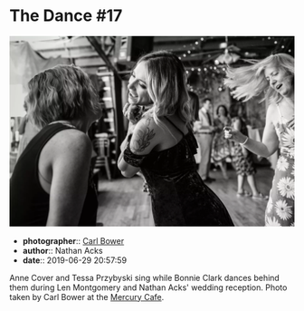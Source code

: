 # The Dance \#17

![Anne Cover and Tessa Przybyski sing while Bonnie Clark dances behind them](assets/2019-06-29-set-4-the-dance-17.webp)

* **photographer**:: [Carl Bower](https://carlbowerphotos.com)
* **author**:: Nathan Acks
* **date**:: 2019-06-29 20:57:59

Anne Cover and Tessa Przybyski sing while Bonnie Clark dances behind them during Len Montgomery and Nathan Acks' wedding reception. Photo taken by Carl Bower at the [Mercury Cafe](http://mercurycafe.com).
